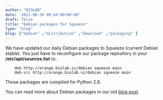 ```yaml
---
author: "BIOLAB"
date: '2011-06-30 00:44:00+00:00'
draft: false
title: "Debian packages for Squeeze"
type: "blog"
blog: ["debian" ,"distribution" ,"download" ,"packaging" ]
---
```


We have updated our daily Debian packages to Squeeze (current Debian stable). You just have to reconfigure our package repository in your **/etc/apt/sources.list** to:

```
    deb http://orange.biolab.si/debian squeeze main
    deb-src http://orange.biolab.si/debian squeeze main
```

Those packages are compiled for Python 2.6.

You can read more about Debian packages in our old [blog post](/blog/2010/03/04/debian-repository-lives/).
